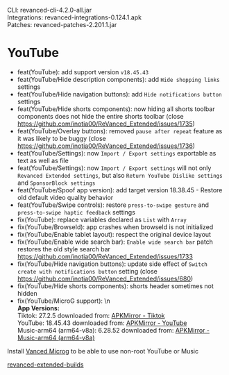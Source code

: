 CLI: revanced-cli-4.2.0-all.jar  
Integrations: revanced-integrations-0.124.1.apk  
Patches: revanced-patches-2.201.1.jar  

YouTube
==
- feat(YouTube): add support version `v18.45.43`
- feat(YouTube/Hide description components): add `Hide shopping links` settings
- feat(YouTube/Hide navigation buttons): add `Hide notifications button` settings
- feat(YouTube/Hide shorts components): now hiding all shorts toolbar components does not hide the entire shorts toolbar (close https://github.com/inotia00/ReVanced_Extended/issues/1735)
- feat(YouTube/Overlay buttons): removed `pause after repeat` feature as it was likely to be buggy (close https://github.com/inotia00/ReVanced_Extended/issues/1736)
- feat(YouTube/Settings): now `Import / Export settings` exportable as text as well as file
- feat(YouTube/Settings): now `Import / Export settings` will not only `Revanced Extended settings`, but also `Return YouTube Dislike settings` and `SponsorBlock settings`
- feat(YouTube/Spoof app version): add target version 18.38.45 - Restore old default video quality behavior
- feat(YouTube/Swipe controls): restore `press-to-swipe gesture` and `press-to-swipe haptic feedback` settings
- fix(YouTube): replace variables declared as `List` with `Array`
- fix(YouTube/BrowseId): app crashes when browseId is not initialized
- fix(YouTube/Enable tablet layout): respect the original device layout
- fix(YouTube/Enable wide search bar): `Enable wide search bar` patch restores the old style search bar https://github.com/inotia00/ReVanced_Extended/issues/1733
- fix(YouTube/Hide navigation buttons): update side effect of `Switch create with notifications button` setting (close https://github.com/inotia00/ReVanced_Extended/issues/680)
- fix(YouTube/Hide shorts components): shorts header sometimes not hidden
- fix(YouTube/MicroG support): \n  
**App Versions:**  
Tiktok: 27.2.5
downloaded from: [APKMirror - Tiktok](https://www.apkmirror.com/apk/tiktok-pte-ltd/tik-tok-including-musical-ly/tik-tok-including-musical-ly-27-2-5-release/tiktok-27-2-5-android-apk-download/)  
YouTube: 18.45.43
downloaded from: [APKMirror - YouTube](https://www.apkmirror.com/apk/google-inc/youtube/youtube-18-45-43-release/youtube-18-45-43-android-apk-download/)  
Music-arm64 (arm64-v8a): 6.28.52
downloaded from: [APKMirror - Music-arm64 (arm64-v8a)](https://www.apkmirror.com/apk/google-inc/youtube-music/youtube-music-6-28-52-release/youtube-music-6-28-52-android-apk-download/)  

Install [Vanced Microg](https://github.com/inotia00/VancedMicroG/releases) to be able to use non-root YouTube or Music  

[revanced-extended-builds](https://github.com/E85Addict/revanced-extended-builds)  
